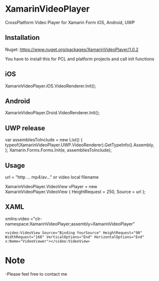 # XamarinVideoPlayer

CrossPlatform Video Player  for Xamarin Form iOS, Android, UWP

## Installation

Nuget: https://www.nuget.org/packages/XamarinVideoPlayer/1.0.2

You have to install this for PCL and platform projects and call init functions

## iOS

XamarinVideoPlayer.iOS.VideoRenderer.Init();

## Android

XamarinVideoPlayer.Droid.VideoRenderer.Init();

## UWP release

var assembliesToInclude = new List<Assembly>()
{
     typeof(XamarinVideoPlayer.UWP.VideoRenderer).GetTypeInfo().Assembly,
};
Xamarin.Forms.Forms.Init(e, assembliesToInclude);

## Usage

url = "http ... mp4/av..." or video local filename

XamarinVideoPlayer.VideoView vPlayer = new XamarinVideoPlayer.VideoView { HeightRequest = 250, Source = url };

## XAML

xmlns:video ="clr-namespace:XamarinVideoPlayer;assembly=XamarinVideoPlayer"

`<video:VideoView Source="Binding YourSource" HeightRequest="90" WidthRequest="160"	VerticalOptions="End" HorizontalOptions="End" x:Name="VideoViewer"></video:VideoView>`

# Note

-Please feel free to contact me

